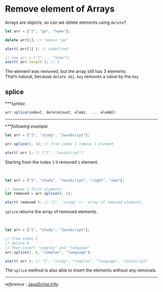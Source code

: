 # Remove element of Arrays

Arrays are objects, so can we delete elements using `delete`?

```javascript
let arr = ["I", "go", "home"];

delete arr[1]; // remove "go"

alert( arr[1] ); // undefined

// now arr = ["I",  , "home"];
alert( arr.length ); // 3
```

The element was removed, but the array still has 3 elements <br/>That’s natural, because `delete obj.key` removes a value by the `key`

## splice

\*\*\**syntax*

```javascript
arr.splice(index[, deleteCount, elem1, ..., elemN])
```

<hr />

**\*\*following example*

```javascript
let arr = ["I", "study", "JavaScript"];

arr.splice(1, 1); // from index 1 remove 1 element

alert( arr ); // ["I", "JavaScript"]
```

Starting from the index `1` it removed `1` element.

<br />

```javascript
let arr = ["I", "study", "JavaScript", "right", "now"];

// remove 2 first elements
let removed = arr.splice(0, 2);

alert( removed ); // "I", "study" <-- array of removed elements
```

`splice` returns the array of removed elements.

<br />

```javascript
let arr = ["I", "study", "JavaScript"];

// from index 2
// delete 0
// then insert "complex" and "language"
arr.splice(2, 0, "complex", "language");

alert( arr ); // "I", "study", "complex", "language", "JavaScript"
```

The `splice` method is also able to insert the elements without any removals.

<hr />

*reference* : <a href="https://javascript.info/array-methods">JavaScript.Info</a>


